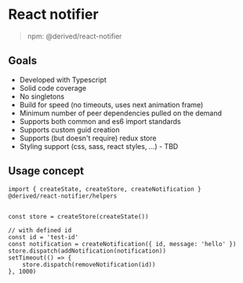 # React notifier

> npm: @derived/react-notifier

## Goals

- Developed with Typescript
- Solid code coverage
- No singletons
- Build for speed (no timeouts, uses next animation frame)
- Minimum number of peer dependencies pulled on the demand
- Supports both common and es6 import standards
- Supports custom guid creation
- Supports (but doesn't require) redux store
- Styling support (css, sass, react styles, ...) - TBD

## Usage concept

```
import { createState, createStore, createNotification } @derived/react-notifier/helpers


const store = createStore(createState())

// with defined id
const id = 'test-id'
const notification = createNotification({ id, message: 'hello' })
store.dispatch(addNotification(notification))
setTimeout(() => {
    store.dispatch(removeNotification(id))
}, 1000)

```
